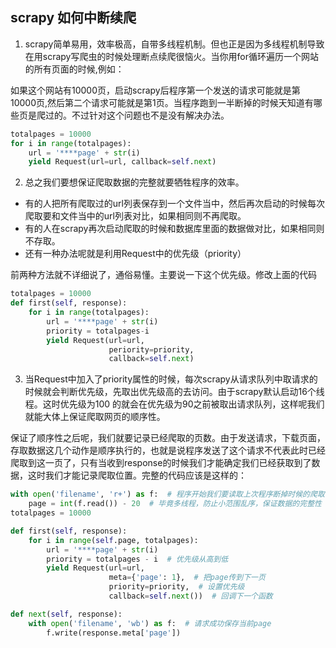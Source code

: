 ## scrapy 如何中断续爬

1. scrapy简单易用，效率极高，自带多线程机制。但也正是因为多线程机制导致在用scrapy写爬虫的时候处理断点续爬很恼火。当你用for循环遍历一个网站的所有页面的时候,例如：

如果这个网站有10000页，启动scrapy后程序第一个发送的请求可能就是第10000页,然后第二个请求可能就是第1页。当程序跑到一半断掉的时候天知道有哪些页是爬过的。不过针对这个问题也不是没有解决办法。
```python
totalpages = 10000
for i in range(totalpages):
    url = '****page' + str(i)
    yield Request(url=url, callback=self.next)
```
2. 总之我们要想保证爬取数据的完整就要牺牲程序的效率。

- 有的人把所有爬取过的url列表保存到一个文件当中，然后再次启动的时候每次爬取要和文件当中的url列表对比，如果相同则不再爬取。
- 有的人在scrapy再次启动爬取的时候和数据库里面的数据做对比，如果相同则不存取。
- 还有一种办法呢就是利用Request中的优先级（priority）

前两种方法就不详细说了，通俗易懂。主要说一下这个优先级。修改上面的代码
```python
totalpages = 10000
def first(self, response):
    for i in range(totalpages):
        url = '****page' + str(i)
        priority = totalpages-i
        yield Request(url=url, 
                      periority=priority, 
                      callback=self.next)
```

3. 当Request中加入了priority属性的时候，每次scrapy从请求队列中取请求的时候就会判断优先级，先取出优先级高的去访问。由于scrapy默认启动16个线程。这时优先级为100 的就会在优先级为90之前被取出请求队列，这样呢我们就能大体上保证爬取网页的顺序性。

保证了顺序性之后呢，我们就要记录已经爬取的页数。由于发送请求，下载页面，存取数据这几个动作是顺序执行的，也就是说程序发送了这个请求不代表此时已经爬取到这一页了，只有当收到response的时候我们才能确定我们已经获取到了数据，这时我们才能记录爬取位置。完整的代码应该是这样的：
```python
with open('filename', 'r+') as f:  # 程序开始我们要读取上次程序断掉时候的爬取位置
    page = int(f.read()) - 20  # 毕竟多线程，防止小范围乱序，保证数据的完整性 
totalpages = 10000

def first(self, response):
    for i in range(self.page, totalpages):
        url = '****page' + str(i)
        priority = totalpages - i  # 优先级从高到低
        yield Request(url=url, 
                      meta={'page': 1},  # 把page传到下一页 
                      priority=priority,  # 设置优先级
                      callback=self.next())  # 回调下一个函数

def next(self, response):
    with open('filename', 'wb') as f:  # 请求成功保存当前page
        f.write(response.meta['page'])

```
